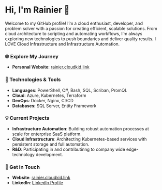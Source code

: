 # Hi, I'm Rainier 👋

Welcome to my GitHub profile! I’m a cloud enthusiast, developer, and problem solver with a passion for creating efficient, scalable solutions. From cloud architecture to scripting and automating workflows, I’m always exploring new technologies to push boundaries and deliver quality results. I LOVE Cloud Infrastructure and Infrastructure Automation. 

### 🌐 Explore My Journey
- **Personal Website**: [rainier.cloudkid.link](https://rainier.cloudkid.link)

### 🔧 Technologies & Tools
- **Languages**: PowerShell, C#, Bash, SQL, Scriban, PromQL
- **Cloud**: Azure, Kubernetes, Terraform
- **DevOps**: Docker, Nginx, CI/CD
- **Databases**: SQL Server, Entity Framework

### 💡 Current Projects
- **Infrastructure Automation**: Building robust automation processes at scale for enterprise SaaS platform.
- **Cloud Infrastructure**: Architecting Kubernetes-based services with persistent storage and full automation.
- **R&D**: Participating in and contributinng to company wide edge-technology development. 

### 💬 Get in Touch

- **Website**: [rainier.cloudkid.link](https://rainier.cloudkid.link)
- **LinkedIn**: [LinkedIn Profile](https://www.linkedin.com/in/rainier-cloudkid/)

<!--
**rainiersvn/rainiersvn** is a ✨ _special_ ✨ repository because its `README.md` (this file) appears on your GitHub profile.

Here are some ideas to get you started:

- 🔭 I’m currently working on ...
- 🌱 I’m currently learning ...
- 👯 I’m looking to collaborate on ...
- 🤔 I’m looking for help with ...
- 💬 Ask me about ...
- 📫 How to reach me: ...
- 😄 Pronouns: ...
- ⚡ Fun fact: ...
-->
